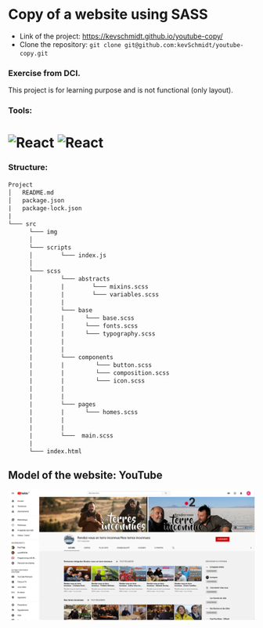 # Copy of a website using SASS
- Link of the project: https://kevschmidt.github.io/youtube-copy/
- Clone the repository: ``` git clone git@github.com:kevSchmidt/youtube-copy.git ```

### Exercise from DCI.
This project is for learning purpose and is not functional (only layout).

### Tools:
<h1>
<img src="https://imgur.com/T1TApg1.png" alt="React" width="20%">
<img src="https://imgur.com/plyrZV7.png" alt="React" width="10%">
</h1>

### Structure:
```
Project
│   README.md
│   package.json
|   package-lock.json
|
└─── src
      └─── img
      │  
      └─── scripts
      │        └─── index.js
      │  
      └─── scss
      │        └─── abstracts
      |        |        └─── mixins.scss
      |        |        └─── variables.scss 
      │        |
      |        └─── base
      |        |      └─── base.scss
      |        |      └─── fonts.scss
      |        |      └─── typography.scss
      |        |
      |        |
      |        └─── components
      |        |         └─── button.scss
      |        |         └─── composition.scss
      |        |         └─── icon.scss
      |        | 
      |        | 
      |        └─── pages
      |        |      └─── homes.scss
      |        |
      |        |
      |        └───  main.scss
      |
      └─── index.html
```

## Model of the website: YouTube
![](./model.png)
